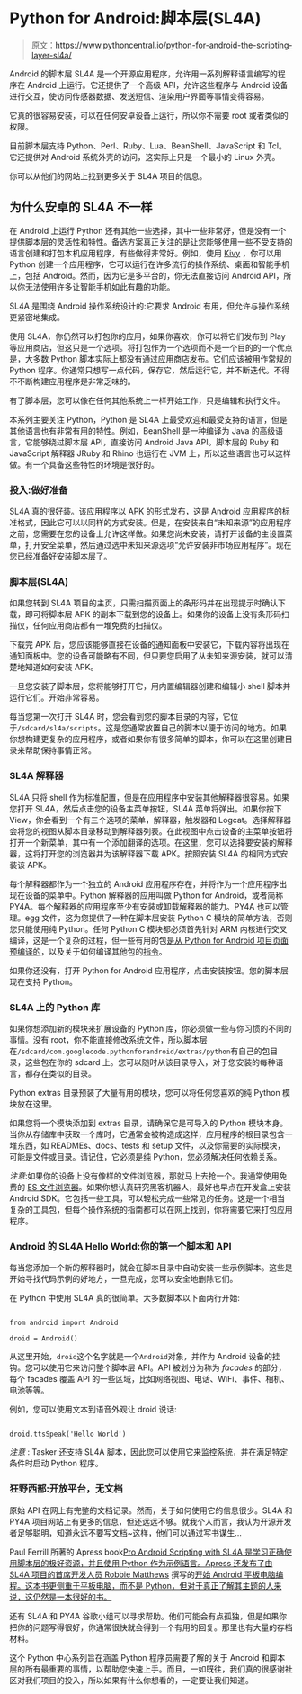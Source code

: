 # Python for Android:脚本层(SL4A)

> 原文：<https://www.pythoncentral.io/python-for-android-the-scripting-layer-sl4a/>

Android 的脚本层 SL4A 是一个开源应用程序，允许用一系列解释语言编写的程序在 Android 上运行。它还提供了一个高级 API，允许这些程序与 Android 设备进行交互，使访问传感器数据、发送短信、渲染用户界面等事情变得容易。

它真的很容易安装，可以在任何安卓设备上运行，所以你不需要 root 或者类似的权限。

目前脚本层支持 Python、Perl、Ruby、Lua、BeanShell、JavaScript 和 Tcl。它还提供对 Android 系统外壳的访问，这实际上只是一个最小的 Linux 外壳。

你可以从他们的网站上找到更多关于 SL4A 项目的信息。

## **为什么安卓的 SL4A 不一样**

在 Android 上运行 Python 还有其他一些选择，其中一些非常好，但是没有一个提供脚本层的灵活性和特性。备选方案真正关注的是让您能够使用一些不受支持的语言创建和打包本机应用程序，有些做得非常好。例如，使用 [Kivy](https://kivy.org/#home "Kivy") ，你可以用 Python 创建一个应用程序，它可以运行在许多流行的操作系统、桌面和智能手机上，包括 Android。然而，因为它是多平台的，你无法直接访问 Android API，所以你无法使用许多让智能手机如此有趣的功能。

SL4A 是围绕 Android 操作系统设计的:它要求 Android 有用，但允许与操作系统更紧密地集成。

使用 SL4A，你仍然可以打包你的应用，如果你喜欢，你可以将它们发布到 Play 等应用商店，但这只是一个选项。将打包作为一个选项而不是一个目的的一个优点是，大多数 Python 脚本实际上都没有通过应用商店发布。它们应该被用作常规的 Python 程序。你通常只想写一点代码，保存它，然后运行它，并不断迭代。不得不不断构建应用程序是非常乏味的。

有了脚本层，您可以像在任何其他系统上一样开始工作，只是编辑和执行文件。

本系列主要关注 Python，Python 是 SL4A 上最受欢迎和最受支持的语言，但是其他语言也有非常有用的特性。例如，BeanShell 是一种编译为 Java 的高级语言，它能够绕过脚本层 API，直接访问 Android Java API。脚本层的 Ruby 和 JavaScript 解释器 JRuby 和 Rhino 也运行在 JVM 上，所以这些语言也可以这样做。有一个具备这些特性的环境是很好的。

### **投入:做好准备**

SL4A 真的很好装。该应用程序以 APK 的形式发布，这是 Android 应用程序的标准格式，因此它可以以同样的方式安装。但是，在安装来自“未知来源”的应用程序之前，您需要在您的设备上允许这样做。如果您尚未安装，请打开设备的主设置菜单，打开安全菜单，然后通过选中未知来源选项“允许安装非市场应用程序”。现在您已经准备好安装脚本层了。

### **脚本层(SL4A)**

如果您转到 SL4A 项目的主页，只需扫描页面上的条形码并在出现提示时确认下载，即可将脚本层 APK 的副本下载到您的设备上。如果你的设备上没有条形码扫描仪，任何应用商店都有一堆免费的扫描仪。

下载完 APK 后，您应该能够直接在设备的通知面板中安装它，下载内容将出现在通知面板中。您的设备可能略有不同，但只要您启用了从未知来源安装，就可以清楚地知道如何安装 APK。

一旦您安装了脚本层，您将能够打开它，用内置编辑器创建和编辑小 shell 脚本并运行它们。开始非常容易。

每当您第一次打开 SL4A 时，您会看到您的脚本目录的内容，它位于`/sdcard/sl4a/scripts`。这是您通常放置自己的脚本以便于访问的地方。如果你想构建更复杂的应用程序，或者如果你有很多简单的脚本，你可以在这里创建目录来帮助保持事情正常。

### **SL4A 解释器**

SL4A 只将 shell 作为标准配置，但是在应用程序中安装其他解释器很容易。如果您打开 SL4A，然后点击您的设备主菜单按钮，SL4A 菜单将弹出。如果你按下 View，你会看到一个有三个选项的菜单，解释器，触发器和 Logcat。选择解释器会将您的视图从脚本目录移动到解释器列表。在此视图中点击设备的主菜单按钮将打开一个新菜单，其中有一个添加翻译的选项。在这里，您可以选择要安装的解释器，这将打开您的浏览器并为该解释器下载 APK。按照安装 SL4A 的相同方式安装该 APK。

每个解释器都作为一个独立的 Android 应用程序存在，并将作为一个应用程序出现在设备的菜单中。Python 解释器的应用叫做 Python for Android，或者简称 PY4A。每个解释器的应用程序至少有安装或卸载解释器的能力。PY4A 也可以管理。egg 文件，这为您提供了一种在脚本层安装 Python C 模块的简单方法，否则您只能使用纯 Python。任何 Python C 模块都必须首先针对 ARM 内核进行交叉编译，这是一个复杂的过程，但一些有用的包[是从 Python for Android 项目页面预编译的](https://code.google.com/archive/p/python-for-android/wikis/Modules.wiki)，以及关于如何编译其他包的[指令](https://code.google.com/archive/p/python-for-android/wikis/BuildingModules.wiki)。

如果你还没有，打开 Python for Android 应用程序，点击安装按钮。您的脚本层现在支持 Python。

### **SL4A 上的 Python 库**

如果你想添加新的模块来扩展设备的 Python 库，你必须做一些与你习惯的不同的事情。没有 root，你不能直接修改系统文件，所以脚本层在`/sdcard/com.googlecode.pythonforandroid/extras/python`有自己的包目录，这些包在你的 sdcard 上。您可以随时从该目录导入，对于您安装的每种语言，都存在类似的目录。

Python extras 目录预装了大量有用的模块，您可以将任何您喜欢的纯 Python 模块放在这里。

如果您将一个模块添加到 extras 目录，请确保它是可导入的 Python 模块本身。当你从存储库中获取一个库时，它通常会被构造成这样，应用程序的根目录包含一堆东西，如 READMEs、docs、tests 和 setup 文件，以及你需要的实际模块，可能是文件或目录。请记住，它必须是纯 Python，您必须解决任何依赖关系。

*注意*:如果你的设备上没有像样的文件浏览器，那就马上去抢一个。我通常使用免费的 [ES 文件浏览器](https://es-file-explorer.en.uptodown.com/android)。如果你想认真研究黑客机器人，最好也早点在开发盒上安装 Android SDK。它包括一些工具，可以轻松完成一些常见的任务。这是一个相当复杂的工具包，但每个操作系统的指南都可以在网上找到，你将需要它来打包应用程序。

### **Android 的 SL4A Hello World:你的第一个脚本和 API**

每当您添加一个新的解释器时，就会在脚本目录中自动安装一些示例脚本。这些是开始寻找代码示例的好地方，一旦完成，您可以安全地删除它们。

在 Python 中使用 SL4A 真的很简单。大多数脚本以下面两行开始:

```

from android import Android

droid = Android()

```

从这里开始，`droid`这个名字就是一个`Android`对象，并作为 Android 设备的挂钩。您可以使用它来访问整个脚本层 API。API 被划分为称为 *facades* 的部分，每个 facades 覆盖 API 的一些区域，比如网络视图、电话、WiFi、事件、相机、电池等等。

例如，您可以使用文本到语音外观让 droid 说话:

```

droid.ttsSpeak('Hello World')

```

*注意* : Tasker 还支持 SL4A 脚本，因此您可以使用它来监控系统，并在满足特定条件时启动 Python 程序。

### **狂野西部:开放平台，无文档**

原始 API 在网上有完整的文档记录。然而，关于如何使用它的信息很少。SL4A 和 PY4A 项目网站上有更多的信息，但还远远不够。就我个人而言，我认为开源开发者足够聪明，知道永远不要写文档~这样，他们可以通过写书谋生...

Paul Ferrill 所著的 Apress book[Pro Android Scripting with SL4A 是学习正确使用脚本层的极好资源，并且使用 Python 作为示例语言。Apress 还发布了由 SL4A 项目的首席开发人员 Robbie Matthews](http://www.amazon.com/Android-Python-SL4A-Paul-Ferrill/dp/1430235691 "Pro Android Python with SL4A") 撰写的[开始 Android 平板电脑编程。这本书更侧重于平板电脑，而不是 Python，但对于真正了解其主题的人来说，这仍然是一本很好的书。](http://www.amazon.com/Beginning-Android-Tablet-Programming-Apress/dp/143023783X "Beginning Android Tablet Programming (Beginning Apress)")

还有 SL4A 和 PY4A 谷歌小组可以寻求帮助。他们可能会有点孤独，但是如果你把你的问题写得很好，你通常很快就会得到一个有用的回复。那里也有大量的存档材料。

这个 Python 中心系列旨在涵盖 Python 程序员需要了解的关于 Android 和脚本层的所有最重要的事情，以帮助您快速上手。而且，一如既往，我们真的很感谢社区对我们项目的投入，所以如果有什么你想看的，一定要让我们知道。